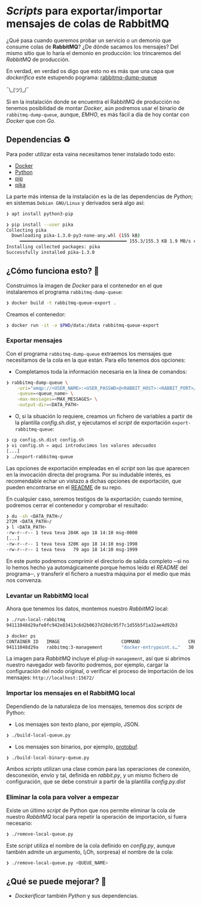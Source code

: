 # _Scripts_ para exportar/importar mensajes de colas de **RabbitMQ**

¿Qué pasa cuando queremos probar un servicio o un demonio que consume colas de **RabbitMQ**? ¿De dónde sacamos los mensajes? Del mismo sitio que lo haría el demonio en producción: los trincaremos del _RabbitMQ_ de producción.

En verdad, en verdad os digo que esto no es más que una capa que _dockerifica_ este estupendo pograma: [rabbitmq-dump-queue](https://github.com/dubek/rabbitmq-dump-queue)

¯\\\_(ツ)_/¯

Si en la instalación donde se encuentra el RabbitMQ de producción no tenemos posibilidad de montar _Docker_, aún podremos usar el binario de `rabbitmq-dump-queue`, aunque, _EMHO_, es más fácil a día de hoy contar con _Docker_ que con _Go_.

## Dependencias ♻

Para poder utilizar esta vaina necesitamos tener instalado todo esto:

* [Docker](https://www.docker.com/)
* [Python](https://www.python.org/)
* [pip](https://pypi.org/project/pip/)
* [pika](https://pypi.org/project/pika/)

La parte más intensa de la instalación es la de las dependencias de _Python_; en sistemas `Debian GNU/Linux` y derivados será algo así:

```bash
❯ apt install python3-pip
```

```bash
❯ pip install --user pika
Collecting pika
  Downloading pika-1.3.0-py3-none-any.whl (155 kB)
     ━━━━━━━━━━━━━━━━━━━━━━━━━━━━━━━━━━━━━━━━ 155.3/155.3 KB 1.9 MB/s eta 0:00:00
Installing collected packages: pika
Successfully installed pika-1.3.0
```

## ¿Cómo funciona esto? 🔧

Construimos la imagen de _Docker_ para el contenedor en el que instalaremos el programa `rabbitmq-dump-queue`:

```bash
❯ docker build -t rabbitmq-queue-export .
```

Creamos el contenedor:

```bash
❯ docker run -it -v $PWD/data:/data rabbitmq-queue-export
```

### Exportar mensajes

Con el programa `rabbitmq-dump-queue` extraemos los mensajes que necesitamos de la cola en la que están. Para ello tenemos dos opciones:

* Completamos toda la información necesaria en la línea de comandos:

```bash
❯ rabbitmq-dump-queue \
    -uri="amqp://<USER_NAME>:<USER_PASSWD>@<RABBIT_HOST>:<RABBIT_PORT>/" \
    -queue=<queue_name> \
    -max-messages=<MAX_MESSAGES> \
    -output-dir=<DATA_PATH>
```

* O, si la situación lo requiere, creamos un fichero de variables a partir de la plantilla _config.sh.dist_, y ejecutamos el _script_ de exportación `export-rabbitmq-queue`:

```bash
❯ cp config.sh.dist config.sh
❯ vi config.sh ← aquí introducimos los valores adecuados
[...]
❯ ./export-rabbitmq-queue
```

Las opciones de exportación empleadas en el _script_ son las que aparecen en la invocación directa del programa. Por su indudable interés, es recomendable echar un vistazo a dichas opciones de exportación, que pueden encontrarse en el [README](https://github.com/dubek/rabbitmq-dump-queue#readme) de su repo.

En cualquier caso, seremos testigos de la exportación; cuando termine, podremos cerrar el contenedor y comprobar el resultado:

```bash
❯ du -sh <DATA_PATH>/
272M <DATA_PATH>/
❯ l <DATA_PATH>
-rw-r--r-- 1 teva teva 284K ago 18 14:10 msg-0000
[...]
-rw-r--r-- 1 teva teva 320K ago 18 14:10 msg-1998
-rw-r--r-- 1 teva teva   79 ago 18 14:10 msg-1999
```

En este punto podremos comprimir el directorio de salida completo ─si no lo hemos hecho ya automágicamente porque hemos leído el _README_ del programa─, y transferir el fichero a nuestra máquina por el medio que más nos convenza.

### Levantar un RabbitMQ local

Ahora que tenemos los datos, montemos nuestro _RabbitMQ_ local:

```bash
❯ ./run-local-rabbitmq
94111048d29afe0fc942e83413c6d2b0637d28dc95f7c1d55b5f1a32ae4d92b3
```

```bash
❯ docker ps
CONTAINER ID   IMAGE                       COMMAND                  CREATED          STATUS          PORTS                                                                                                                                                 NAMES
94111048d29a   rabbitmq:3-management       "docker-entrypoint.s…"   30 seconds ago   Up 29 seconds   4369/tcp, 5671/tcp, 0.0.0.0:5672->5672/tcp, :::5672->5672/tcp, 15671/tcp, 15691-15692/tcp, 25672/tcp, 0.0.0.0:15672->15672/tcp, :::15672->15672/tcp   local-rabbitmq
```

La imagen para _RabbitMQ_ incluye el _plug-in_ `management`, así que si abrimos nuestro navegador web favorito podremos, por ejemplo, cargar la configuración del nodo original, o verificar el proceso de importación de los mensajes: `http://localhost:15672/`

### Importar los mensajes en el RabbitMQ local

Dependiendo de la naturaleza de los mensajes, tenemos dos _scripts_ de Python:

* Los mensajes son texto plano, por ejemplo, JSON.

```bash
❯ ./build-local-queue.py
```

* Los mensajes son binarios, por ejemplo, [protobuf](https://developers.google.com/protocol-buffers).

```bash
❯ ./build-local-binary-queue.py
```

Ambos _scripts_ utilizan una clase común para las operaciones de conexión, desconexión, envío y tal, definida en _rabbit.py_, y un mismo fichero de configuración, que se debe construir a partir de la plantilla _config.py.dist_

### Eliminar la cola para volver a empezar

Existe un último _script_ de Python que nos permite eliminar la cola de nuestro _RabbitMQ_ local para repetir la operación de importación, si fuera necesario:

```bash
❯ ./remove-local-queue.py
```

Este _script_ utiliza el nombre de la cola definido en _config.py_, aunque también admite un argumento, (¡Oh, sorpresa) el nombre de la cola:

```bash
❯ ./remove-local-queue.py <QUEUE_NAME>
```

## ¿Qué se puede mejorar? 📑

* _Dockerificar_ también _Python_ y sus dependencias.
